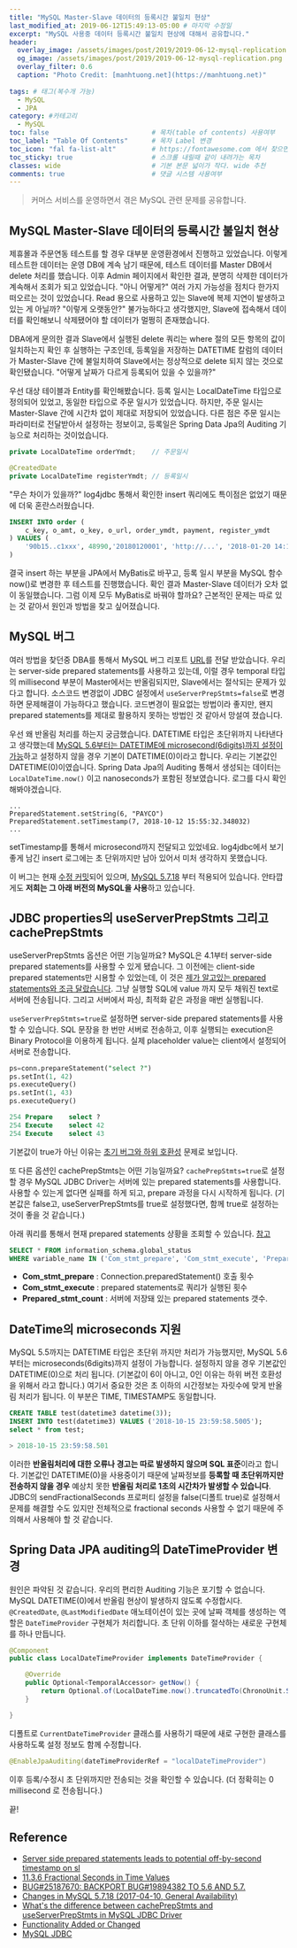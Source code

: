 ```yaml
---
title: "MySQL Master-Slave 데이터의 등록시간 불일치 현상"
last_modified_at: 2019-06-12T15:49:13-05:00 # 마지막 수정일
excerpt: "MySQL 사용중 데이터 등록시간 불일치 현상에 대해서 공유합니다."
header:
  overlay_image: /assets/images/post/2019/2019-06-12-mysql-replication.png
  og_image: /assets/images/post/2019/2019-06-12-mysql-replication.png
  overlay_filter: 0.6
  caption: "Photo Credit: [manhtuong.net](https://manhtuong.net)"
  
tags: # 태그(복수개 가능)
  - MySQL  
  - JPA
category: #카테고리
  - MySQL
toc: false                          # 목차(table of contents) 사용여부
toc_label: "Table Of Contents"      # 목차 Label 변경
toc_icon: "fal fa-list-alt"         # https://fontawesome.com 에서 찾으면됨
toc_sticky: true                    # 스크롤 내릴때 같이 내려가는 목차
classes: wide                       # 기본 본문 넓이가 작다. wide 추천
comments: true                      # 댓글 시스템 사용여부
---
```


> 커머스 서비스를 운영하면서 겪은 MySQL 관련 문제를 공유합니다.

## MySQL Master-Slave 데이터의 등록시간 불일치 현상

제휴몰과 주문연동 테스트를 할 경우 대부분 운영환경에서 진행하고 있었습니다. 이렇게 테스트한 데이터는 운영 DB에 계속 남기 때문에, 테스트 데이터를 Master DB에서 delete 처리를 했습니다. 이후 Admin 페이지에서 확인한 결과, 분명히 삭제한 데이터가 계속해서 조회가 되고 있었습니다. "아니 어떻게?" 여러 가지 가능성을 점치다 한가지 떠오르는 것이 있었습니다. Read 용으로 사용하고 있는 Slave에 복제 지연이 발생하고 있는 게 아닐까? "이렇게 오랫동안?" 불가능하다고 생각했지만, Slave에 접속해서 데이터를 확인해보니 삭제됐어야 할 데이터가 멀쩡히 존재했습니다.

DBA에게 문의한 결과 Slave에서 실행된 delete 쿼리는 where 절의 모든 항목의 값이 일치하는지 확인 후 실행하는 구조인데, 등록일을 저장하는 DATETIME 칼럼의 데이터가 Master-Slave 간에 불일치하여 Slave에서는 정상적으로 delete 되지 않는 것으로 확인됐습니다. "어떻게 날짜가 다르게 등록되어 있을 수 있을까?"

우선 대상 테이블과 Entity를 확인해봤습니다. 등록 일시는 LocalDateTime 타입으로 정의되어 있었고, 동일한 타입으로 주문 일시가 있었습니다. 하지만, 주문 일시는 Master-Slave 간에 시간차 없이 제대로 저장되어 있었습니다. 다른 점은 주문 일시는 파라미터로 전달받아서 설정하는 정보이고, 등록일은 Spring Data Jpa의 Auditing 기능으로 처리하는 것이었습니다. 

```java
private LocalDateTime orderYmdt;	// 주문일시

@CreatedDate
private LocalDateTime registerYmdt;	// 등록일시
```

"무슨 차이가 있을까?" log4jdbc 통해서 확인한 insert 쿼리에도 특이점은 없었기 때문에 더욱 혼란스러웠습니다. 

```sql
INSERT INTO order (
    c_key, o_amt, o_key, o_url, order_ymdt, payment, register_ymdt
) VALUES (
    '90b15..c1xxx', 48990,'20180120001', 'http://...', '2018-01-20 14:12:53', 'PAYCO', '2018-10-12 15:55:36'
) 
```

결국 insert 하는 부분을 JPA에서 MyBatis로 바꾸고, 등록 일시 부분을 MySQL 함수 now()로 변경한 후 테스트를 진행했습니다. 확인 결과 Master-Slave 데이터가 오차 없이 동일했습니다. 그럼 이제 모두 MyBatis로 바꿔야 할까요? 근본적인 문제는 따로 있는 것 같아서 원인과 방법을 찾고 싶어졌습니다.



## MySQL 버그

여러 방법을 찾던중 DBA를 통해서 MySQL 버그 리포트 [URL](https://bugs.mysql.com/bug.php?id=74550)를 전달 받았습니다. 우리는 server-side prepared statements를 사용하고 있는데, 이럴 경우 temporal 타입의 millisecond 부분이 Master에서는 반올림되지만, Slave에서는 절삭되는 문제가 있다고 합니다. 소스코드 변경없이 JDBC 설정에서 `useServerPrepStmts=false`로 변경하면 문제해결이 가능하다고 했습니다. 코드변경이 필요없는 방법이라 좋지만, 왠지 prepared statements를 제대로 활용하지 못하는 방법인 것 같아서 망설여 졌습니다.

우선 왜 반올림 처리를 하는지 궁금했습니다. DATETIME 타입은 초단위까지 나타낸다고 생각했는데 [MySQL 5.6부터는 DATETIME에 microsecond(6digits)까지 설정이 가능](https://dev.mysql.com/doc/refman/5.6/en/fractional-seconds.html)하고 설정하지 않을 경우 기본이 DATETIME(0)이라고 합니다. 우리는 기본값인 DATETIME(0)이였습니다. Spring Data Jpa의 Auditing 통해서 생성되는 데이터는 `LocalDateTime.now()` 이고 nanoseconds가 포함된 정보였습니다. 로그를 다시 확인해봐야겠습니다.

```
...
PreparedStatement.setString(6, "PAYCO")
PreparedStatement.setTimestamp(7, 2018-10-12 15:55:32.348032)
...
```

setTimestamp를 통해서 microsecond까지 전달되고 있었네요. log4jdbc에서 보기 좋게 남긴 insert 로그에는 초 단위까지만 남아 있어서 미처 생각하지 못했습니다.  

이 버그는 현재 [수정 커밋](https://github.com/codership/mysql-wsrep/commit/6b3d07f3343a1fe7039cfc5fb8b6da092ccde793)되어 있으며, [MySQL 5.7.18](https://dev.mysql.com/doc/relnotes/mysql/5.7/en/news-5-7-18.html) 부터 적용되어 있습니다. 안타깝게도 **저희는 그 아래 버전의 MySQL을 사용**하고 있습니다.



## JDBC properties의 useServerPrepStmts 그리고 cachePrepStmts

useServerPrepStmts 옵션은 어떤 기능일까요? MySQL은 4.1부터 server-side prepared statements를 사용할 수 있게 됐습니다. 그 이전에는 client-side prepared statements만 시용할 수 있었는데, 이 것은 [제가 알고있는 prepared statements와 조금 달랐습니다](https://stackoverflow.com/questions/32286518/whats-the-difference-between-cacheprepstmts-and-useserverprepstmts-in-mysql-jdb/32645365#32645365). 그냥 실행할 SQL에 value 까지 모두 채워진 text로 서버에 전송됩니다. 그리고 서버에서 파싱, 최적화 같은 과정을 매번 실행됩니다.

`useServerPrepStmts=true`로 설정하면 server-side prepared statements를 사용할 수 있습니다. SQL 문장을 한 번만 서버로 전송하고, 이후 실행되는 execution은 Binary Protocol을 이용하게 됩니다. 실제 placeholder value는 client에서 설정되어 서버로 전송합니다. 

```sql
ps=conn.prepareStatement("select ?")
ps.setInt(1, 42)
ps.executeQuery()
ps.setInt(1, 43)
ps.executeQuery()

254 Prepare    select ?
254 Execute    select 42
254 Execute    select 43
```

기본값이 true가 아닌 이유는 [초기 버그와 하위 호환성](https://dev.mysql.com/doc/relnotes/connector-j/5.1/en/news-5-0-5.html#connector-j-5-0-5-feature) 문제로 보입니다. 

또 다른 옵션인 cachePrepStmts는 어떤 기능일까요?  `cachePrepStmts=true`로 설정할 경우 MySQL JDBC Driver는 서버에 있는 prepared statements를 사용합니다. 사용할 수 있는게 없다면 실패를 하게 되고, prepare 과정을 다시 시작하게 됩니다. (기본값은 false고, useServerPrepStmts를 true로 설정했다면, 함께 true로 설정하는 것이 좋을 것 같습니다.) 

아래 쿼리를 통해서 현재 prepared statements 상황을 조회할 수 있습니다. [참고](http://kwonnam.pe.kr/wiki/database/mysql/jdbc) 

```sql
SELECT * FROM information_schema.global_status
WHERE variable_name IN ('Com_stmt_prepare', 'Com_stmt_execute', 'Prepared_stmt_count');
```

* **Com_stmt_prepare** : Connection.preparedStatement() 호출 횟수
* **Com_stmt_execute** : prepared statements로 쿼리가 실행된 횟수 
* **Prepared_stmt_count** : 서버에 저장돼 있는 prepared statements 갯수. 



## DateTime의 microseconds 지원

MySQL 5.5까지는 DATETIME 타입은 초단위 까지만 처리가 가능했지만, MySQL 5.6 부터는 microseconds(6digits)까지 설정이 가능합니다. 설정하지 않을 경우 기본값인 DATETIME(0)으로 처리 됩니다. (기본값이 6이 아니고, 0인 이유는 하위 버전 호환성을 위해서 라고 합니다.) 여기서 중요한 것은 초 이하의 시간정보는 자릿수에 맞게 반올림 처리가 됩니다. 이 부분은 TIME, TIMESTAMP도 동일합니다.

```sql
CREATE TABLE test(datetime3 datetime(3));
INSERT INTO test(datetime3) VALUES ('2018-10-15 23:59:58.5005');
select * from test;

> 2018-10-15 23:59:58.501
```

이러한 **반올림처리에 대한 오류나 경고는 따로 발생하지 않으며 SQL 표준**이라고 합니다. 기본값인 DATETIME(0)을 사용중이기 때문에 날짜정보를 **등록할 때 초단위까지만 전송하지 않을 경우** 예상치 못한 **반올림 처리로 1초의 시간차가 발생할 수 있습니다**. JDBC의 sendFractionalSeconds 프로퍼티 설정을  false(디폴트 true)로 설정해서 문제를 해결할 수도 있지만 전체적으로 fractional seconds 사용할 수 없기 때문에 주의해서 사용해야 할 것 같습니다.



## Spring Data JPA auditing의 DateTimeProvider 변경

원인은 파악된 것 같습니다. 우리의 편리한 Auditing 기능은 포기할 수 없습니다. MySQL DATETIME(0)에서 반올림 현상이 발생하지 않도록 수정합시다.  `@CreatedDate`, `@LastModifiedDate` 애노테이션이 있는 곳에 날짜 객체를 생성하는 역할은 `DateTimeProvider` 구현체가 처리합니다. 초 단위 이하를 절삭하는 새로운 구현체를 하나 만듭니다.

```java
@Component
public class LocalDateTimeProvider implements DateTimeProvider {

    @Override
    public Optional<TemporalAccessor> getNow() {
        return Optional.of(LocalDateTime.now().truncatedTo(ChronoUnit.SECONDS));
    }

}
```

디폴트로 `CurrentDateTimeProvider` 클래스를 사용하기 때문에 새로 구현한 클래스를 사용하도록 설정 정보도 함께 수정합니다.

```java
@EnableJpaAuditing(dateTimeProviderRef = "localDateTimeProvider")
```

 이후 등록/수정시 초 단위까지만 전송되는 것을 확인할 수 있습니다. (더 정확히는 0 millisecond 로 전송됩니다.)

끝!

## Reference
 - [Server side prepared statements leads to potential off-by-second timestamp on sl](https://bugs.mysql.com/bug.php?id=74550)
 - [11.3.6 Fractional Seconds in Time Values](https://dev.mysql.com/doc/refman/5.6/en/fractional-seconds.html)
 - [BUG#25187670: BACKPORT BUG#19894382 TO 5.6 AND 5.7.](https://github.com/codership/mysql-wsrep/commit/6b3d07f3343a1fe7039cfc5fb8b6da092ccde793)
 - [Changes in MySQL 5.7.18 (2017-04-10, General Availability)](https://dev.mysql.com/doc/relnotes/mysql/5.7/en/news-5-7-18.html)
 - [What's the difference between cachePrepStmts and useServerPrepStmts in MySQL JDBC Driver](https://stackoverflow.com/questions/32286518/whats-the-difference-between-cacheprepstmts-and-useserverprepstmts-in-mysql-jdb/32645365#32645365)
 - [Functionality Added or Changed](https://dev.mysql.com/doc/relnotes/connector-j/5.1/en/news-5-0-5.html#connector-j-5-0-5-feature)
 - [MySQL JDBC](http://kwonnam.pe.kr/wiki/database/mysql/jdbc)
